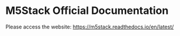# M5Stack Official Documentation

Please access the website:
    https://m5stack.readthedocs.io/en/latest/
